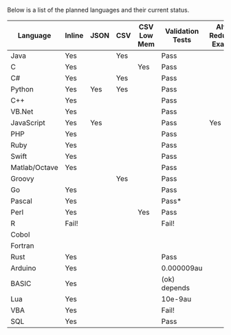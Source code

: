 Below is a list of the planned languages and their current status.

Language     |Inline|JSON|CSV|CSV Low Mem|Validation Tests|Alt Az Reduction Example
-------------|------|----|---|-----------|----------------|--------------
Java         |Yes   |    |Yes|           |Pass            |
C            |Yes   |    |   |Yes        |Pass            |
C#           |Yes   |    |Yes|           |Pass            |
Python       |Yes   |Yes |Yes|           |Pass            |
C++          |Yes   |    |   |           |Pass            |
VB.Net       |Yes   |    |   |           |Pass            |
JavaScript   |Yes   |Yes |   |           |Pass            |Yes
PHP          |Yes   |    |   |           |Pass            |
Ruby         |Yes   |    |   |           |Pass            |
Swift        |Yes   |    |   |           |Pass            |
Matlab/Octave|Yes   |    |   |           |Pass            |
Groovy       |      |    |Yes|           |Pass            |
Go           |Yes   |    |   |           |Pass            |
Pascal       |Yes   |    |   |           |Pass*           |
Perl         |Yes   |    |   |Yes        |Pass            |
R            |Fail! |    |   |           |Fail!           |
Cobol        |      |    |   |           |                |
Fortran      |      |    |   |           |                |
Rust         |Yes   |    |   |           |Pass            |
Arduino      |Yes   |    |   |           |0.000009au      |
BASIC        |Yes   |    |   |           |(ok) depends    |
Lua          |Yes   |    |   |           |10e-9au         |
VBA          |Yes   |    |   |           |Fail!           |
SQL          |Yes   |    |   |           |Pass            |
